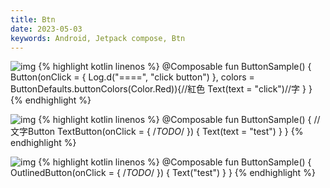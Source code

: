 ```yaml
---
title: Btn
date: 2023-05-03
keywords: Android, Jetpack compose, Btn
---
```

![img]({{site.imgurl}}/compose/compose_btn1.png)
{% highlight kotlin linenos %}
@Composable
fun ButtonSample() {
    Button(onClick = {
        Log.d("====", "click button")
    }, colors = ButtonDefaults.buttonColors(Color.Red)){//紅色
        Text(text = "click")//字
    }
}
{% endhighlight %}

![img]({{site.imgurl}}/compose/compose_btn2.png)
{% highlight kotlin linenos %}
@Composable
fun ButtonSample() {
    //文字Button
    TextButton(onClick = { /*TODO*/ }) {
        Text(text = "test")
    }
}
{% endhighlight %}

![img]({{site.imgurl}}/compose/compose_btn3.png)
{% highlight kotlin linenos %}
@Composable
fun ButtonSample() {
    OutlinedButton(onClick = { /*TODO*/ }) {
        Text("test")
    }
}
{% endhighlight %}